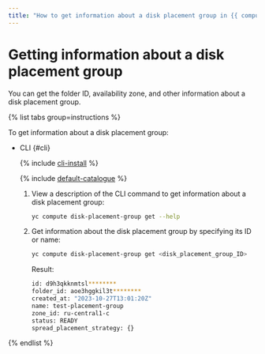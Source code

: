 ```yaml
---
title: "How to get information about a disk placement group in {{ compute-full-name }}"
---
```


# Getting information about a disk placement group

You can get the folder ID, availability zone, and other information about a disk placement group.

{% list tabs group=instructions %}

To get information about a disk placement group:

- CLI {#cli}

   {% include [cli-install](../../../_includes/cli-install.md) %}

   {% include [default-catalogue](../../../_includes/default-catalogue.md) %}

   1. View a description of the CLI command to get information about a disk placement group:

      ```bash
      yc compute disk-placement-group get --help
      ```

   1. Get information about the disk placement group by specifying its ID or name:

      ```bash
      yc compute disk-placement-group get <disk_placement_group_ID>
      ```

      Result:

      ```bash
      id: d9h3qkknmtsl********
      folder_id: aoe3hggkil3t********
      created_at: "2023-10-27T13:01:20Z"
      name: test-placement-group
      zone_id: ru-central1-c
      status: READY
      spread_placement_strategy: {}
      ```

{% endlist %}